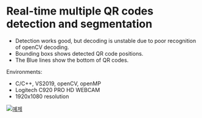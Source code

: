 # Real-time multiple QR codes detection and segmentation


* Detection works good, but decoding is unstable due to poor recognition of openCV decoding.
* Bounding boxs shows detected QR code positions.
* The Blue lines show the bottom of QR codes.

Environments:
* C/C++, VS2019, openCV, openMP
* Logitech C920 PRO HD WEBCAM
* 1920x1080 resolution


[![예제](http://img.youtube.com/vi/RlQEoJaLQRA/0.jpg)](https://youtu.be/RlQEoJaLQRA?t=0s) 


